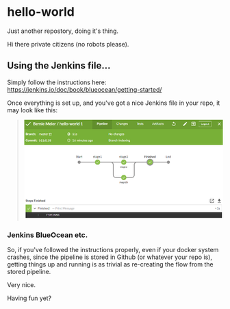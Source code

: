 # hello-world
Just another repostory, doing it's thing.

Hi there private citizens (no robots please).

## Using the Jenkins file...
Simply follow the instructions here: https://jenkins.io/doc/book/blueocean/getting-started/

Once everything is set up, and you've got a nice Jenkins file in your repo, it may look like this:

> ![image](Jenkins%20BlueOcean%20pipeline%20example.PNG  "Jenkins BlueOcean pipeline example")

### Jenkins BlueOcean etc.
So, if you've followed the instructions properly, even if your docker system crashes, since the pipeline is stored in Github (or whatever your repo is), getting things up and running is as trivial as re-creating the flow from the stored pipeline.

Very nice.
 
Having fun yet?
